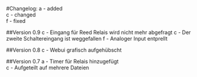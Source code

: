 #Changelog:
a - added  
c - changed  
f - fixed  

##Version 0.9
c - Eingang für Reed Relais wird nicht mehr abgefragt
c - Der zweite Schaltereingang ist weggefallen
f - Analoger Input entprellt

##Version 0.8
c - Webui grafisch aufgehübscht  

##Version 0.7 
a - Timer für Relais hinzugefügt  
c - Aufgeteilt auf mehrere Dateien   